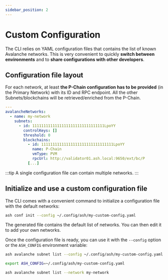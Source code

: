 ```yaml
---
sidebar_position: 2
---
```


# Custom Configuration

The CLI relies on YAML configuration files that contains the list of known Avalanche networks. This is very convenient to quickly **switch between environments** and to **share configurations with other developers**.

## Configuration file layout

For each network, at least **the P-Chain configuration has to be provided** (in the Primary Network) with its ID and RPC endpoint. All the other Subnets/blockchains will be retrieved/enriched from the P-Chain.

```yaml {9-12} title="~/.config/ash/my-custom-config.yaml"
---
avalancheNetworks:
  - name: my-network
    subnets:
      - id: 11111111111111111111111111111111LpoYY
        controlKeys: []
        threshold: 0
        blockchains:
          - id: 11111111111111111111111111111111LpoYY
            name: P-Chain
            vmType: PVM
            rpcUrl: http://validator01.ash.local:9650/ext/bc/P
          [...]
```

:::tip
A single configuration file can contain multiple networks.
:::

## Initialize and use a custom configuration file

The CLI comes with a convenient command to initialize a configuration file with the default networks:

```bash
ash conf init --config ~/.config/ash/my-custom-config.yaml
```

The generated file contains the default list of networks. You can then edit it to add your own networks.

Once the configuration file is ready, you can use it with the `--config` option or the `ASH_CONFIG` environment variable:

```bash
ash avalanche subnet list --config ~/.config/ash/my-custom-config.yaml --network my-network
```

```bash
export ASH_CONFIG=~/.config/ash/my-custom-config.yaml

ash avalanche subnet list --network my-network
```
